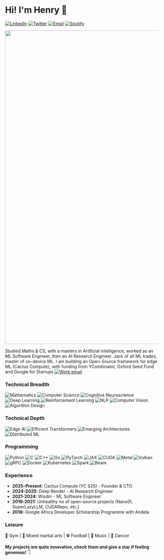 # Hi! I'm Henry 👋

[![LinkedIn][linkedin-shield]][linkedin-url]
[![Twitter][twitter-shield]][twitter-url]
[![Email][gmail1-shield]][gmail1-url]
[![Spotify][spotify-shield]][spotify-url]

[gmail1-shield]: https://img.shields.io/badge/Gmail-555?style=for-the-badge&logo=gmail&logoColor=white
[gmail1-url]: ndubuakuhenry@gmail.com

[linkedin-shield]: https://img.shields.io/badge/-LinkedIn-black.svg?style=for-the-badge&logo=linkedin&colorB=555
[linkedin-url]: https://linkedin.com/in/henry-ndubuaku-7b6350b8

[twitter-shield]: https://img.shields.io/badge/Twitter-555?style=for-the-badge&logo=twitter&logoColor=555
[twitter-url]: https://twitter.com/hmunachii

[spotify-shield]: https://img.shields.io/badge/Spotify-1ED760?style=for-the-badge&logo=spotify&logoColor=white
[spotify-url]: https://open.spotify.com/playlist/656vFNTyI2ZDsxgdQFaPHA?si=c2ff4aa84f6d42c4


<p align="center">
  <img src="assets/banner.gif" width=1024>
</p>


Studied Maths & CS, with a masters in Artificial intelligence, worked as an ML Software Engineer, then an AI Research Engineer. Jack of all ML trades, master of on-device ML. I am building an Open-Source framework for edge ML (Cactus Compute), with funding from YCombinator, Oxford Seed Fund and Google for Startups [![Work email][gmail2-shield]][gmail-url] 

[gmail2-shield]: https://img.shields.io/badge/henry@cactuscompute.-555?style=flat
[gmail-url]: mailto:henry@cactuscompute.com

### Technical Breadth 
![Mathematics](https://img.shields.io/badge/Mathematics-008080?style=for-the-badge&logo=latex&logoColor=white)
![Computer Science](https://img.shields.io/badge/Computer_Science-2E8B57?style=for-the-badge&logo=code&logoColor=white)
![Cognitive Neuroscience](https://img.shields.io/badge/Cognitive_Neuroscience-FF5733?style=for-the-badge&logo=brain&logoColor=white)
![Deep Learning](https://img.shields.io/badge/Deep_Learning-663399?style=for-the-badge&logo=tensorflow&logoColor=white)
![Reinforcement Learning](https://img.shields.io/badge/Reinforcement_Learning-FF4500?style=for-the-badge&logo=gamepad&logoColor=white)
![NLP](https://img.shields.io/badge/NLP-4169E1?style=for-the-badge&logo=language&logoColor=white)
![Computer Vision](https://img.shields.io/badge/Computer_Vision-000000?style=for-the-badge&logo=camera&logoColor=white)
![Algorithm Design](https://img.shields.io/badge/Algorithm_Design-8E44AD?style=for-the-badge&logo=cogs&logoColor=white)

### Technical Depth  
![Edge AI](https://img.shields.io/badge/Edge_AI-008080?style=for-the-badge&logo=android&logoColor=white)
![Efficient Transformers](https://img.shields.io/badge/Efficient_Transformers-FF9900?style=for-the-badge&logo=huggingface&logoColor=white)
![Emerging Architectures](https://img.shields.io/badge/Emerging_Architectures-8E44AD?style=for-the-badge&logo=cogs&logoColor=white)
![Distributed ML](https://img.shields.io/badge/Distributed_ML-326CE5?style=for-the-badge&logo=kubernetes&logoColor=white)

### Programming
![Python](https://img.shields.io/badge/Python-3776AB?style=for-the-badge&logo=python&logoColor=white)
![C](https://img.shields.io/badge/C-A8B9CC?style=for-the-badge&logo=c&logoColor=white)
![C++](https://img.shields.io/badge/C++-00599C?style=for-the-badge&logo=cplusplus&logoColor=white)
![Go](https://img.shields.io/badge/Go-00ADD8?style=for-the-badge&logo=go&logoColor=white)
![PyTorch](https://img.shields.io/badge/PyTorch-EE4C2C?style=for-the-badge&logo=pytorch&logoColor=white)
![JAX](https://img.shields.io/badge/JAX-4285F4?style=for-the-badge&logo=jax&logoColor=white)
![CUDA](https://img.shields.io/badge/CUDA-2378C6?style=for-the-badge&logo=cuda&logoColor=white)
![Metal](https://img.shields.io/badge/Metal-8A8A8A?style=for-the-badge&logo=apple&logoColor=white)
![Vulkan](https://img.shields.io/badge/Vulkan-4666B0?style=for-the-badge&logo=vulkan&logoColor=white)
![gRPC](https://img.shields.io/badge/gRPC-8A2BE2?style=for-the-badge&logo=grpc&logoColor=white)
![Docker](https://img.shields.io/badge/Docker-2496ED?style=for-the-badge&logo=docker&logoColor=white)
![Kubernetes](https://img.shields.io/badge/Kubernetes-326CE5?style=for-the-badge&logo=kubernetes&logoColor=white)
![Spark](https://img.shields.io/badge/Spark-E25A1C?style=for-the-badge&logo=apache-spark&logoColor=white)
![Beam](https://img.shields.io/badge/Beam-F9BF3B?style=for-the-badge&logo=apache-beam&logoColor=white)


### Experience
- **2025-Present:** Cactus Compute (YC S25) - Founder & CTO
- **2024-2025:** Deep Render - AI Research Engineer 
- **2021-2024:** Wisdm - ML Software Engineer 
- **2019-2021:** Unhealthy no of open-source projects (NanoDl, SuperLazyLLM, CUDARepo, etc.)
- **2018:** Google Africa Developer Scholarship Programme with Andela

### Leisure
💪 Gym  |  🥋 Mixed martial arts  |  ⚽ Football  |  🎵 Music  |  🕺  Dancer 

**My projects are quite innovative, check them and give a star if feeling generous!** 👇